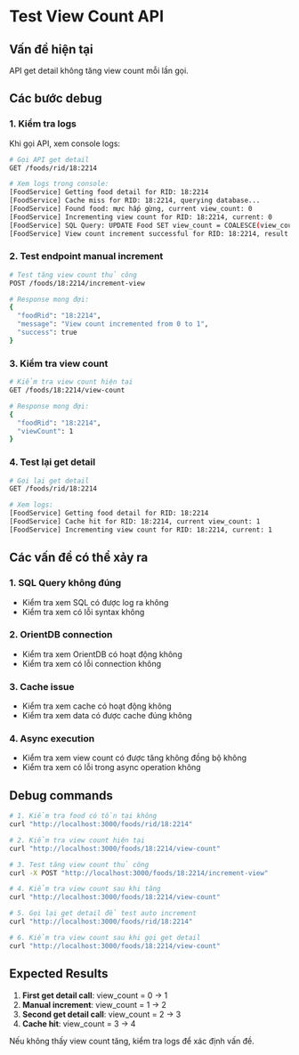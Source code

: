 # Test View Count API

## Vấn đề hiện tại
API get detail không tăng view count mỗi lần gọi.

## Các bước debug

### 1. Kiểm tra logs
Khi gọi API, xem console logs:
```bash
# Gọi API get detail
GET /foods/rid/18:2214

# Xem logs trong console:
[FoodService] Getting food detail for RID: 18:2214
[FoodService] Cache miss for RID: 18:2214, querying database...
[FoodService] Found food: mực hấp gừng, current view_count: 0
[FoodService] Incrementing view count for RID: 18:2214, current: 0
[FoodService] SQL Query: UPDATE Food SET view_count = COALESCE(view_count, 0) + 1 WHERE @rid = '#18:2214'
[FoodService] View count increment successful for RID: 18:2214, result: {...}
```

### 2. Test endpoint manual increment
```bash
# Test tăng view count thủ công
POST /foods/18:2214/increment-view

# Response mong đợi:
{
  "foodRid": "18:2214",
  "message": "View count incremented from 0 to 1",
  "success": true
}
```

### 3. Kiểm tra view count
```bash
# Kiểm tra view count hiện tại
GET /foods/18:2214/view-count

# Response mong đợi:
{
  "foodRid": "18:2214",
  "viewCount": 1
}
```

### 4. Test lại get detail
```bash
# Gọi lại get detail
GET /foods/rid/18:2214

# Xem logs:
[FoodService] Getting food detail for RID: 18:2214
[FoodService] Cache hit for RID: 18:2214, current view_count: 1
[FoodService] Incrementing view count for RID: 18:2214, current: 1
```

## Các vấn đề có thể xảy ra

### 1. SQL Query không đúng
- Kiểm tra xem SQL có được log ra không
- Kiểm tra xem có lỗi syntax không

### 2. OrientDB connection
- Kiểm tra xem OrientDB có hoạt động không
- Kiểm tra xem có lỗi connection không

### 3. Cache issue
- Kiểm tra xem cache có hoạt động không
- Kiểm tra xem data có được cache đúng không

### 4. Async execution
- Kiểm tra xem view count có được tăng không đồng bộ không
- Kiểm tra xem có lỗi trong async operation không

## Debug commands

```bash
# 1. Kiểm tra food có tồn tại không
curl "http://localhost:3000/foods/rid/18:2214"

# 2. Kiểm tra view count hiện tại
curl "http://localhost:3000/foods/18:2214/view-count"

# 3. Test tăng view count thủ công
curl -X POST "http://localhost:3000/foods/18:2214/increment-view"

# 4. Kiểm tra view count sau khi tăng
curl "http://localhost:3000/foods/18:2214/view-count"

# 5. Gọi lại get detail để test auto increment
curl "http://localhost:3000/foods/rid/18:2214"

# 6. Kiểm tra view count sau khi gọi get detail
curl "http://localhost:3000/foods/18:2214/view-count"
```

## Expected Results

1. **First get detail call**: view_count = 0 → 1
2. **Manual increment**: view_count = 1 → 2  
3. **Second get detail call**: view_count = 2 → 3
4. **Cache hit**: view_count = 3 → 4

Nếu không thấy view count tăng, kiểm tra logs để xác định vấn đề.

